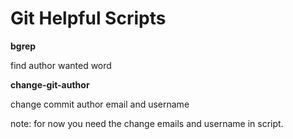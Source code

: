 # Git Helpful Scripts

**bgrep**

find author wanted word

**change-git-author**

change commit author email and username

note: for now you need the change emails and username in script.
